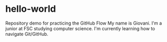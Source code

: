 # hello-world
Repository demo for practicing the GitHub Flow
My name is Giovani. I'm a junior at FSC studying computer science. I'm currently learning how to navigate Git/GitHub.
